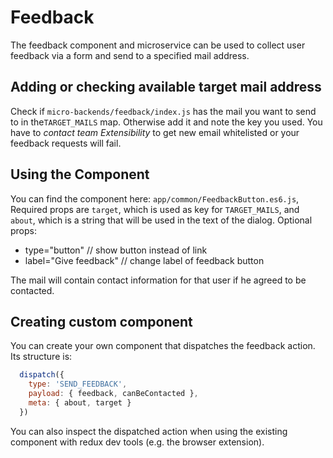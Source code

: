 # Feedback

The feedback component and microservice can be used to collect user feedback via a form and send to a specified mail address.

## Adding or checking available target mail address

Check if `micro-backends/feedback/index.js` has the mail you want to send to in the`TARGET_MAILS` map.
Otherwise add it and note the key you used.
You have to *contact team Extensibility* to get new email whitelisted or your feedback requests will fail.

## Using the Component

You can find the component here: `app/common/FeedbackButton.es6.js`,
Required props are `target`, which is used as key for `TARGET_MAILS`, and `about`, which is a string that will be used in the text of the dialog.
Optional props:
 - type="button" // show button instead of link
 - label="Give feedback" // change label of feedback button
 
The mail will contain contact information for that user if he agreed to be contacted.
 
## Creating custom component

You can create your own component that dispatches the feedback action.
Its structure is:
```js
  dispatch({
    type: 'SEND_FEEDBACK',
    payload: { feedback, canBeContacted },
    meta: { about, target }
  })
```
You can also inspect the dispatched action when using the existing component with redux dev tools (e.g. the browser extension).
